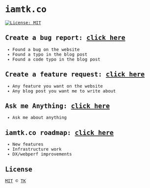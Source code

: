 <samp>

# iamtk.co

[![License: MIT](https://img.shields.io/badge/License-MIT-blue.svg)](https://opensource.org/licenses/MIT)

## Create a bug report: [click here](https://github.com/imteekay/iamtk.co/issues/new?assignees=&labels=&template=bug_report.md&title=)

  - Found a bug on the website
  - Found a typo in the blog post
  - Found a code typo in the blog post

## Create a feature request: [click here](https://github.com/imteekay/iamtk.co/issues/new?assignees=&labels=&template=feature_request.md&title=)

  - Any feature you want on the website
  - Any blog post you want me to write about

## Ask me Anything: [click here](https://github.com/imteekay/iamtk.co/issues/new?assignees=&labels=ama&template=ama.md&title=)

  - Ask me about anything

## iamtk.co roadmap: [click here](https://github.com/users/imteekay/projects/2)

  - New features
  - Infrastructure work
  - DX/webperf improvements

## License

[MIT](/LICENSE) © [TK](https://iamtk.co)

</samp>
